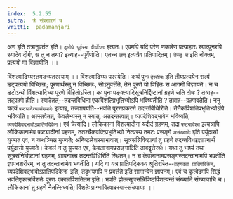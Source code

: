 ```yaml
---
index:  5.2.55
sutra:  त्रेः संप्रसारणं च
vritti:  padamanjari
---
```


अण इति तत्रानुवर्तत इति। `ढ्रलोपे पूर्वस्य दीर्घोऽणः` इत्यतः। एवमपि यदि परेण णकारेण प्रत्याहारः स्यात्पुनरपि स्यादेव दीर्गः, स तु न तथा? इत्याह--पूर्वेणोति। एतच्च `लण्` इत्यत्रैव प्रतिपादितम्।
	`त्रेस्तृ च` इति नोक्तम्, प्रत्ययो मा विज्ञायीति ।।

विंशत्यादिभ्यस्तमडन्यतरस्याम् ।। विंशत्यादिभ्यः परस्येति। कथं पुनः `द्वेस्तीयः` इति तीयप्रत्ययेन सत्यं डट्प्रत्ययो विच्छिन्नः; पूरणार्थस्तु न विच्छिन्नः, सोऽनुवर्त्तेते, तेन पूरणे यो विहितः स आगमी विज्ञायते। न च डटोऽन्यो विंशत्यादिभ्यः पूरणे विहितोऽस्ति।
	कः पुनः पङ्क्त्यादिसूत्रनिर्द्दिष्टानां ग्रहणे सति दोषः ? तत्राह--तद्ग्रहणे हीति। स्यादेतत्--तदन्तविधिना एकविंशतिप्रभृतिभ्योऽपि भविष्यतीति ? तत्राह--ग्रहणवतेति। ननु यदयं `षष्ट्यादेश्चासंख्यादेः` इत्याह, तज्ज्ञापयति--भवति पूरणप्रकरणे तदन्तविधिरिति। तेनैकविंशतिप्रभृतिभ्योऽपि भविष्यति। अत्स्तवेतत्, केवलेभ्यस्तु न स्यात्, अतदन्तत्वात्। व्यपदेशिवद्भावेन भविष्यति, `व्यपदेशिवद्भावोऽप्रातिपदिकेन`। एवं चेत्यादि। लौकिकानां विंशत्यादीनां यदीदं ग्रहणम्, तदा `षष्ट्यादेश्च` इत्यत्रापि लौकिकानामेव षष्ट्यादीनां ग्रहणम्, ततश्चैकषष्टिप्रभृतिभ्यो नित्यस्य तमटः प्रसङ्गे `असंख्यादेः` इति पर्युदासो युज्यत एव, न कथञ्चिन्न युज्यते; अनिष्टलेशस्याभावात्। सूत्रसन्निविष्टानां तु ग्रहणे तदन्तविधइज्ञापनार्थं पर्युदासो युज्यते। केवलं न तु युज्यत एव, केवलानामप्रसङ्गादिति तावद्वृत्तेरर्थः। यथा तु भाष्यं तथा सूत्रसंनिविष्टानां ग्रहणम्, ज्ञापनाच्च तदन्तविधिरिति स्थितम्। न च केवलानामप्रसङ्गस्तदन्तानामपि भवतीति ज्ञापनशरीरम्, न तु तदन्तानामेव भवतीति। यदि वा यत्र प्रातिपदिकस्य श्रुतिरस्ति--`ग्रहणवता प्रातिपदिकेन`, व्यपदेशिवद्भावोऽप्रातिपदिकेन` इति, तदुभयमपि न प्रवर्त्तते इति सामान्येन ज्ञापनम्। एवं च कृत्वेदमपि सिद्धं भवतिएकान्नविंशतेः पूरणः एकान्नविंशतितम इति। भवति ह्येतत्सूत्रसन्निविष्टविंशत्यन्तं संख्यादि संख्यावाचि च। लौकिकानां तु ग्रहणे नैतत्सिध्यति; विंशतेः प्राग्भावित्वादस्यास्संख्यायाः ।।

